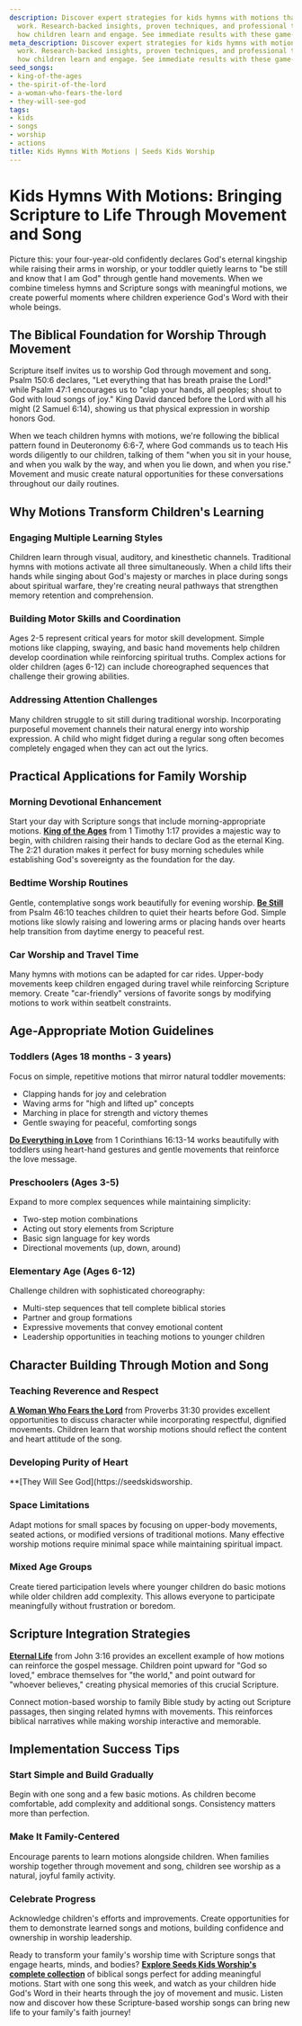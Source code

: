 ```yaml
---
description: Discover expert strategies for kids hymns with motions that actually
  work. Research-backed insights, proven techniques, and professional tips that transform
  how children learn and engage. See immediate results with these game-changing methods!
meta_description: Discover expert strategies for kids hymns with motions that actually
  work. Research-backed insights, proven techniques, and professional tips that transform
  how children learn and engage. See immediate results with these game-changing methods!
seed_songs:
- king-of-the-ages
- the-spirit-of-the-lord
- a-woman-who-fears-the-lord
- they-will-see-god
tags:
- kids
- songs
- worship
- actions
title: Kids Hymns With Motions | Seeds Kids Worship
---
```

# Kids Hymns With Motions: Bringing Scripture to Life Through Movement and Song

Picture this: your four-year-old confidently declares God's eternal kingship while raising their arms in worship, or your toddler quietly learns to "be still and know that I am God" through gentle hand movements. When we combine timeless hymns and Scripture songs with meaningful motions, we create powerful moments where children experience God's Word with their whole beings.

## The Biblical Foundation for Worship Through Movement

Scripture itself invites us to worship God through movement and song. Psalm 150:6 declares, "Let everything that has breath praise the Lord!" while Psalm 47:1 encourages us to "clap your hands, all peoples; shout to God with loud songs of joy." King David danced before the Lord with all his might (2 Samuel 6:14), showing us that physical expression in worship honors God.

When we teach children hymns with motions, we're following the biblical pattern found in Deuteronomy 6:6-7, where God commands us to teach His words diligently to our children, talking of them "when you sit in your house, and when you walk by the way, and when you lie down, and when you rise." Movement and music create natural opportunities for these conversations throughout our daily routines.

## Why Motions Transform Children's Learning

### Engaging Multiple Learning Styles
Children learn through visual, auditory, and kinesthetic channels. Traditional hymns with motions activate all three simultaneously. When a child lifts their hands while singing about God's majesty or marches in place during songs about spiritual warfare, they're creating neural pathways that strengthen memory retention and comprehension.

### Building Motor Skills and Coordination
Ages 2-5 represent critical years for motor skill development. Simple motions like clapping, swaying, and basic hand movements help children develop coordination while reinforcing spiritual truths. Complex actions for older children (ages 6-12) can include choreographed sequences that challenge their growing abilities.

### Addressing Attention Challenges
Many children struggle to sit still during traditional worship. Incorporating purposeful movement channels their natural energy into worship expression. A child who might fidget during a regular song often becomes completely engaged when they can act out the lyrics.

## Practical Applications for Family Worship

### Morning Devotional Enhancement
Start your day with Scripture songs that include morning-appropriate motions. **[King of the Ages](https://seedskidsworship.com/product/king-of-the-ages-1-timothy-117/)** from 1 Timothy 1:17 provides a majestic way to begin, with children raising their hands to declare God as the eternal King. The 2:21 duration makes it perfect for busy morning schedules while establishing God's sovereignty as the foundation for the day.

### Bedtime Worship Routines
Gentle, contemplative songs work beautifully for evening worship. **[Be Still](https://seedskidsworship.com/product/seeds-of-praise-vol-3/)** from Psalm 46:10 teaches children to quiet their hearts before God. Simple motions like slowly raising and lowering arms or placing hands over hearts help transition from daytime energy to peaceful rest.

### Car Worship and Travel Time
Many hymns with motions can be adapted for car rides. Upper-body movements keep children engaged during travel while reinforcing Scripture memory. Create "car-friendly" versions of favorite songs by modifying motions to work within seatbelt constraints.

## Age-Appropriate Motion Guidelines

### Toddlers (Ages 18 months - 3 years)
Focus on simple, repetitive motions that mirror natural toddler movements:
- Clapping hands for joy and celebration
- Waving arms for "high and lifted up" concepts
- Marching in place for strength and victory themes
- Gentle swaying for peaceful, comforting songs

**[Do Everything in Love](https://seedskidsworship.com/product/do-everything-in-love-1-corinthians-1613-14-2/)** from 1 Corinthians 16:13-14 works beautifully with toddlers using heart-hand gestures and gentle movements that reinforce the love message.

### Preschoolers (Ages 3-5)
Expand to more complex sequences while maintaining simplicity:
- Two-step motion combinations
- Acting out story elements from Scripture
- Basic sign language for key words
- Directional movements (up, down, around)

### Elementary Age (Ages 6-12)
Challenge children with sophisticated choreography:
- Multi-step sequences that tell complete biblical stories
- Partner and group formations
- Expressive movements that convey emotional content
- Leadership opportunities in teaching motions to younger children

## Character Building Through Motion and Song

### Teaching Reverence and Respect
**[A Woman Who Fears the Lord](https://seedskidsworship.com/product/a-woman-who-fears-the-lord-proverbs-3130/)** from Proverbs 31:30 provides excellent opportunities to discuss character while incorporating respectful, dignified movements. Children learn that worship motions should reflect the content and heart attitude of the song.

### Developing Purity of Heart
**[They Will See God](https://seedskidsworship.

### Space Limitations
Adapt motions for small spaces by focusing on upper-body movements, seated actions, or modified versions of traditional motions. Many effective worship motions require minimal space while maintaining spiritual impact.

### Mixed Age Groups
Create tiered participation levels where younger children do basic motions while older children add complexity. This allows everyone to participate meaningfully without frustration or boredom.

## Scripture Integration Strategies

**[Eternal Life](https://seedskidsworship.com/product/eternal-life-john-316-3/)** from John 3:16 provides an excellent example of how motions can reinforce the gospel message. Children point upward for "God so loved," embrace themselves for "the world," and point outward for "whoever believes," creating physical memories of this crucial Scripture.

Connect motion-based worship to family Bible study by acting out Scripture passages, then singing related hymns with movements. This reinforces biblical narratives while making worship interactive and memorable.

## Implementation Success Tips

### Start Simple and Build Gradually
Begin with one song and a few basic motions. As children become comfortable, add complexity and additional songs. Consistency matters more than perfection.

### Make It Family-Centered
Encourage parents to learn motions alongside children. When families worship together through movement and song, children see worship as a natural, joyful family activity.

### Celebrate Progress
Acknowledge children's efforts and improvements. Create opportunities for them to demonstrate learned songs and motions, building confidence and ownership in worship leadership.

Ready to transform your family's worship time with Scripture songs that engage hearts, minds, and bodies? **[Explore Seeds Kids Worship's complete collection](https://seedskidsworship.com/)** of biblical songs perfect for adding meaningful motions. Start with one song this week, and watch as your children hide God's Word in their hearts through the joy of movement and music. Listen now and discover how these Scripture-based worship songs can bring new life to your family's faith journey!

<script type="application/ld+json">
{
  "@context": "https://schema.org",
  "@type": "Article",
  "headline": "Kids Hymns With Motions",
  "author": {
    "@type": "Organization",
    "name": "Seeds Kids Worship"
  },
  "publisher": {
    "@type": "Organization",
    "name": "Seeds Kids Worship",
    "logo": {
      "@type": "ImageObject",
      "url": "https://seedskidsworship.com/logo.png"
    }
  },
  "datePublished": "2025-09-05T13:15:31.399567",
  "dateModified": "2025-09-05T13:15:31.399585",
  "description": "Discover expert strategies for kids hymns with motions that actually work. Research-backed insights, proven techniques, and professional tips that transform how",
  "mainEntityOfPage": {
    "@type": "WebPage",
    "@id": "https://seedskidsworship.com/activities/kids-hymns-with-motions/"
  }
}
</script>

<script type="application/ld+json">
{
  "@context": "https://schema.org",
  "@type": "Product",
  "name": "King of the Ages",
  "description": "A majestic worship song declaring God as the eternal King",
  "url": "https://seedskidsworship.com/product/king-of-the-ages-1-timothy-117/",
  "brand": {
    "@type": "Brand",
    "name": "Seeds Kids Worship"
  },
  "category": "Children's Christian Music",
  "album": "Sing God's Word"
}
</script>

<script type="application/ld+json">
{
  "@context": "https://schema.org",
  "@type": "Product",
  "name": "The Spirit Of The Lord",
  "description": "Anointing song about the Spirit of the Lord bringing good news from Isaiah 61:1",
  "url": "https://seedskidsworship.com/product/the-spirit-of-the-lord-isaiah-611-2/",
  "brand": {
    "@type": "Brand",
    "name": "Seeds Kids Worship"
  },
  "category": "Children's Christian Music",
  "album": "I Believe"
}
</script>

<script type="application/ld+json">
{
  "@context": "https://schema.org",
  "@type": "Product",
  "name": "A Woman Who Fears The Lord",
  "description": "Character-building song teaching about the virtue and beauty of fearing the Lord",
  "url": "https://seedskidsworship.com/product/a-woman-who-fears-the-lord-proverbs-3130/",
  "brand": {
    "@type": "Brand",
    "name": "Seeds Kids Worship"
  },
  "category": "Children's Christian Music",
  "album": "The Word of God"
}
</script>
